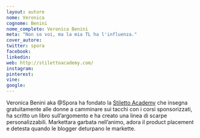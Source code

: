 ```yaml
---
layout: autore
nome: Veronica
cognome: Benini
nome_completo: Veronica Benini
meta: "Non so voi, ma la mia TL ha l'influenza."
cover_autore:
twitter: spora
facebook:
linkedin:
web: http://stilettoacademy.com/
instagram:
pinterest:
vine:
google:
---
```

Veronica Benini aka @Spora ha fondato la [Stiletto Academy](http://stilettoacademy.com/) che insegna gratuitamente alle donne a camminare sui tacchi con i corsi sponsorizzati, ha scritto un libro sull’argomento e ha creato una linea di scarpe personalizzabili. Markettara garbata nell’animo, adora il product placement e detesta quando le blogger deturpano le markette.